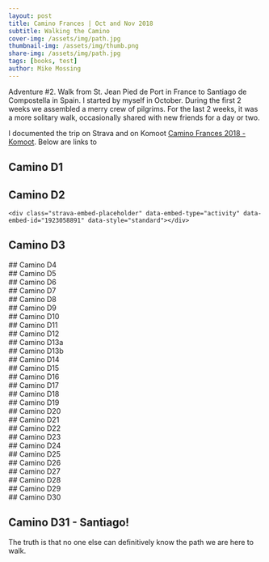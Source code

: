 ```yaml
---
layout: post
title: Camino Frances | Oct and Nov 2018
subtitle: Walking the Camino
cover-img: /assets/img/path.jpg
thumbnail-img: /assets/img/thumb.png
share-img: /assets/img/path.jpg
tags: [books, test]
author: Mike Mossing
---
```


Adventure #2.  Walk from St. Jean Pied de Port in France  to Santiago de Compostella in Spain. I started by myself in October. During the first 2 weeks we assembled a merry crew of pilgrims. For the last 2 weeks, it was a more solitary walk,  occasionally shared with new friends for a day or two. 

I documented the trip on Strava and on Komoot [Camino Frances 2018 - Komoot](https://www.komoot.com/collection/2795906/-camino-frances-2018).  Below are links to 
        
## Camino D1
<div class="strava-embed-placeholder" data-embed-type="activity" data-embed-id="1923056439" data-style="standard"></div>

## Camino D2
	<div class="strava-embed-placeholder" data-embed-type="activity" data-embed-id="1923058891" data-style="standard"></div>
## Camino D3
<div class="strava-embed-placeholder" data-embed-type="activity" data-embed-id="1924585722" data-style="standard"></div>
## Camino D4
<div class="strava-embed-placeholder" data-embed-type="activity" data-embed-id="1926677889" data-style="standard"></div>
## Camino D5
<div class="strava-embed-placeholder" data-embed-type="activity" data-embed-id="1928687938" data-style="standard"></div>
## Camino D6
<div class="strava-embed-placeholder" data-embed-type="activity" data-embed-id="1930119727" data-style="standard"></div>
## Camino D7
<div class="strava-embed-placeholder" data-embed-type="activity" data-embed-id="1932044505" data-style="standard"></div>
## Camino D8
<div class="strava-embed-placeholder" data-embed-type="activity" data-embed-id="1934729772" data-style="standard"></div>
## Camino D9
<div class="strava-embed-placeholder" data-embed-type="activity" data-embed-id="1935722961" data-style="standard"></div>
## Camino D10
<div class="strava-embed-placeholder" data-embed-type="activity" data-embed-id="1937693633" data-style="standard"></div>
## Camino D11
<div class="strava-embed-placeholder" data-embed-type="activity" data-embed-id="1939539646" data-style="standard"></div>
## Camino D12
<div class="strava-embed-placeholder" data-embed-type="activity" data-embed-id="1941890744" data-style="standard"></div>
## Camino D13a
<div class="strava-embed-placeholder" data-embed-type="activity" data-embed-id="1944500123" data-style="standard"></div>
## Camino D13b
<div class="strava-embed-placeholder" data-embed-type="activity" data-embed-id="1944500267" data-style="standard"></div>
## Camino D14
<div class="strava-embed-placeholder" data-embed-type="activity" data-embed-id="1946302866" data-style="standard"></div>
## Camino D15
<div class="strava-embed-placeholder" data-embed-type="activity" data-embed-id="1947673304" data-style="standard"></div>
## Camino D16
<div class="strava-embed-placeholder" data-embed-type="activity" data-embed-id="1949411149" data-style="standard"></div>
## Camino D17
<div class="strava-embed-placeholder" data-embed-type="activity" data-embed-id="1950942744" data-style="standard"></div>
## Camino D18
<div class="strava-embed-placeholder" data-embed-type="activity" data-embed-id="1953462316" data-style="standard"></div>
## Camino D19
<div class="strava-embed-placeholder" data-embed-type="activity" data-embed-id="1954726405" data-style="standard"></div>
## Camino D20
<div class="strava-embed-placeholder" data-embed-type="activity" data-embed-id="1956542583" data-style="standard"></div>
## Camino D21
<div class="strava-embed-placeholder" data-embed-type="activity" data-embed-id="1959336694" data-style="standard"></div>
## Camino D22
<div class="strava-embed-placeholder" data-embed-type="activity" data-embed-id="1960434237" data-style="standard"></div>
## Camino D23
<div class="strava-embed-placeholder" data-embed-type="activity" data-embed-id="1962417043" data-style="standard"></div>
## Camino D24
<div class="strava-embed-placeholder" data-embed-type="activity" data-embed-id="1964359493" data-style="standard"></div>
## Camino D25
<div class="strava-embed-placeholder" data-embed-type="activity" data-embed-id="1966308007" data-style="standard"></div>
## Camino D26
<div class="strava-embed-placeholder" data-embed-type="activity" data-embed-id="1967912459" data-style="standard"></div>
## Camino D27
<div class="strava-embed-placeholder" data-embed-type="activity" data-embed-id="1969819044" data-style="standard"></div>
## Camino D28
<div class="strava-embed-placeholder" data-embed-type="activity" data-embed-id="1973879798" data-style="standard"></div>
## Camino D29
<div class="strava-embed-placeholder" data-embed-type="activity" data-embed-id="1973881778" data-style="standard"></div>
## Camino D30
<div class="strava-embed-placeholder" data-embed-type="activity" data-embed-id="1975635084" data-style="standard"></div>
        
##  Camino D31 - Santiago!
     	    
<div class="strava-embed-placeholder" data-embed-type="activity" data-embed-id="1977145406" data-style="standard"></div>
<script src="https://strava-embeds.com/embed.js"></script>

The truth is that no one else can definitively know the path we are here to walk. 